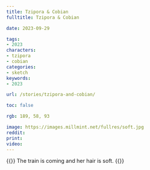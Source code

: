 ```yaml
---
title: Tzipora & Cobian
fulltitle: Tzipora & Cobian

date: 2023-09-29

tags:
- 2023
characters:
- tzipora
- cobian
categories:
- sketch
keywords:
- 2023

url: /stories/tzipora-and-cobian/

toc: false

rgb: 189, 58, 93

image: https://images.millmint.net/fullres/soft.jpg
reddit:
print:
video:
---
```

{{<note caption>}}
The train is coming and her hair is soft.
{{</note>}}